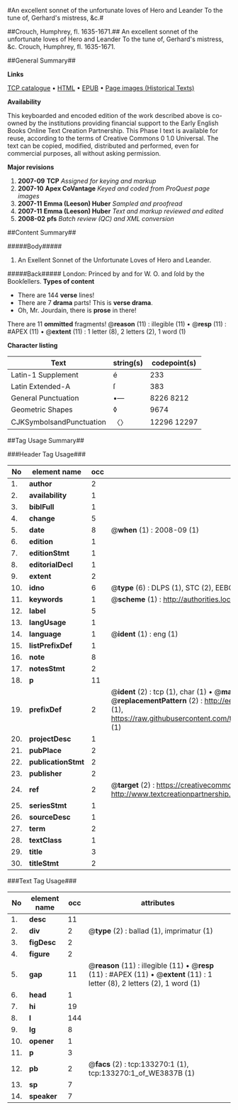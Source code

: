 #An excellent sonnet of the unfortunate loves of Hero and Leander To the tune of, Gerhard's mistress, &c.#

##Crouch, Humphrey, fl. 1635-1671.##
An excellent sonnet of the unfortunate loves of Hero and Leander To the tune of, Gerhard's mistress, &c.
Crouch, Humphrey, fl. 1635-1671.

##General Summary##

**Links**

[TCP catalogue](http://www.ota.ox.ac.uk/tcp/)  • 
[HTML](http://tei.it.ox.ac.uk/tcp/Texts-HTML/free/A84/A84282.html)  • 
[EPUB](http://tei.it.ox.ac.uk/tcp/Texts-EPUB/free/A84/A84282.epub) • 
[Page images (Historical Texts)](https://data.historicaltexts.jisc.ac.uk/view?pubId=eebo-99897073e&pageId=eebo-99897073e-133270-1)

**Availability**

This keyboarded and encoded edition of the
	       work described above is co-owned by the institutions
	       providing financial support to the Early English Books
	       Online Text Creation Partnership. This Phase I text is
	       available for reuse, according to the terms of Creative
	       Commons 0 1.0 Universal. The text can be copied,
	       modified, distributed and performed, even for
	       commercial purposes, all without asking permission.

**Major revisions**

1. __2007-09__ __TCP__ *Assigned for keying and markup*
1. __2007-10__ __Apex CoVantage__ *Keyed and coded from ProQuest page images*
1. __2007-11__ __Emma (Leeson) Huber__ *Sampled and proofread*
1. __2007-11__ __Emma (Leeson) Huber__ *Text and markup reviewed and edited*
1. __2008-02__ __pfs__ *Batch review (QC) and XML conversion*

##Content Summary##

#####Body#####

1. An Exellent Sonnet of the Unfortunate Loves of Hero and Leander.

#####Back#####
London: Princed by and for W. O. and ſold by the Bookſellers.
**Types of content**

  * There are 144 **verse** lines!
  * There are 7 **drama** parts! This is **verse drama**.
  * Oh, Mr. Jourdain, there is **prose** in there!

There are 11 **ommitted** fragments! 
 @__reason__ (11) : illegible (11)  •  @__resp__ (11) : #APEX (11)  •  @__extent__ (11) : 1 letter (8), 2 letters (2), 1 word (1)

**Character listing**


|Text|string(s)|codepoint(s)|
|---|---|---|
|Latin-1 Supplement|é|233|
|Latin Extended-A|ſ|383|
|General Punctuation|•—|8226 8212|
|Geometric Shapes|◊|9674|
|CJKSymbolsandPunctuation|〈〉|12296 12297|

##Tag Usage Summary##

###Header Tag Usage###

|No|element name|occ|attributes|
|---|---|---|---|
|1.|__author__|2||
|2.|__availability__|1||
|3.|__biblFull__|1||
|4.|__change__|5||
|5.|__date__|8| @__when__ (1) : 2008-09 (1)|
|6.|__edition__|1||
|7.|__editionStmt__|1||
|8.|__editorialDecl__|1||
|9.|__extent__|2||
|10.|__idno__|6| @__type__ (6) : DLPS (1), STC (2), EEBO-CITATION (1), PROQUEST (1), VID (1)|
|11.|__keywords__|1| @__scheme__ (1) : http://authorities.loc.gov/ (1)|
|12.|__label__|5||
|13.|__langUsage__|1||
|14.|__language__|1| @__ident__ (1) : eng (1)|
|15.|__listPrefixDef__|1||
|16.|__note__|8||
|17.|__notesStmt__|2||
|18.|__p__|11||
|19.|__prefixDef__|2| @__ident__ (2) : tcp (1), char (1)  •  @__matchPattern__ (2) : ([0-9\-]+):([0-9IVX]+) (1), (.+) (1)  •  @__replacementPattern__ (2) : http://eebo.chadwyck.com/downloadtiff?vid=$1&page=$2 (1), https://raw.githubusercontent.com/textcreationpartnership/Texts/master/tcpchars.xml#$1 (1)|
|20.|__projectDesc__|1||
|21.|__pubPlace__|2||
|22.|__publicationStmt__|2||
|23.|__publisher__|2||
|24.|__ref__|2| @__target__ (2) : https://creativecommons.org/publicdomain/zero/1.0/ (1), http://www.textcreationpartnership.org/docs/. (1)|
|25.|__seriesStmt__|1||
|26.|__sourceDesc__|1||
|27.|__term__|2||
|28.|__textClass__|1||
|29.|__title__|3||
|30.|__titleStmt__|2||


###Text Tag Usage###

|No|element name|occ|attributes|
|---|---|---|---|
|1.|__desc__|11||
|2.|__div__|2| @__type__ (2) : ballad (1), imprimatur (1)|
|3.|__figDesc__|2||
|4.|__figure__|2||
|5.|__gap__|11| @__reason__ (11) : illegible (11)  •  @__resp__ (11) : #APEX (11)  •  @__extent__ (11) : 1 letter (8), 2 letters (2), 1 word (1)|
|6.|__head__|1||
|7.|__hi__|19||
|8.|__l__|144||
|9.|__lg__|8||
|10.|__opener__|1||
|11.|__p__|3||
|12.|__pb__|2| @__facs__ (2) : tcp:133270:1 (1), tcp:133270:1_of_WE3837B (1)|
|13.|__sp__|7||
|14.|__speaker__|7||
